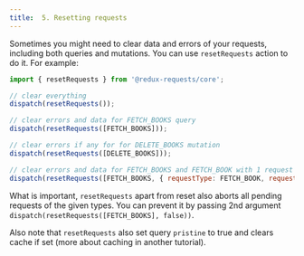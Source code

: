 ```yaml
---
title:  5. Resetting requests
---
```


Sometimes you might need to clear data and errors of your requests, including both queries and mutations.
You can use `resetRequests` action to do it. For example:

```js
import { resetRequests } from '@redux-requests/core';

// clear everything
dispatch(resetRequests());

// clear errors and data for FETCH_BOOKS query
dispatch(resetRequests([FETCH_BOOKS]));

// clear errors if any for for DELETE_BOOKS mutation
dispatch(resetRequests([DELETE_BOOKS]));

// clear errors and data for FETCH_BOOKS and FETCH_BOOK with 1 request key
dispatch(resetRequests([FETCH_BOOKS, { requestType: FETCH_BOOK, requestKey: '1' }]));
```

What is important, `resetRequests` apart from reset also aborts all pending requests of the given types.
You can prevent it by passing 2nd argument `dispatch(resetRequests([FETCH_BOOKS], false))`.

Also note that `resetRequests` also set query `pristine` to true and clears cache if set
(more about caching in another tutorial).
